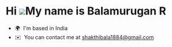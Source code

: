 Hi ![](https://user-images.githubusercontent.com/18350557/176309783-0785949b-9127-417c-8b55-ab5a4333674e.gif)My name is Balamurugan R
=====================================================================================================================================

* 🌍  I'm based in India
* ✉️  You can contact me at [shakthibala1884@gmail.com](mailto:shakthibala1884@gmail.com)

